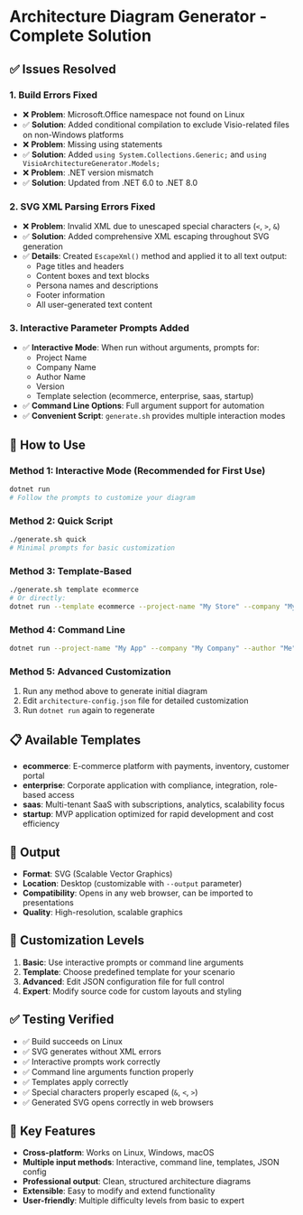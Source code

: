 # Architecture Diagram Generator - Complete Solution

## ✅ Issues Resolved

### 1. **Build Errors Fixed**
- ❌ **Problem**: Microsoft.Office namespace not found on Linux
- ✅ **Solution**: Added conditional compilation to exclude Visio-related files on non-Windows platforms
- ❌ **Problem**: Missing using statements  
- ✅ **Solution**: Added `using System.Collections.Generic;` and `using VisioArchitectureGenerator.Models;`
- ❌ **Problem**: .NET version mismatch
- ✅ **Solution**: Updated from .NET 6.0 to .NET 8.0

### 2. **SVG XML Parsing Errors Fixed**
- ❌ **Problem**: Invalid XML due to unescaped special characters (`<`, `>`, `&`)
- ✅ **Solution**: Added comprehensive XML escaping throughout SVG generation
- ✅ **Details**: Created `EscapeXml()` method and applied it to all text output:
  - Page titles and headers
  - Content boxes and text blocks  
  - Persona names and descriptions
  - Footer information
  - All user-generated text content

### 3. **Interactive Parameter Prompts Added**
- ✅ **Interactive Mode**: When run without arguments, prompts for:
  - Project Name
  - Company Name  
  - Author Name
  - Version
  - Template selection (ecommerce, enterprise, saas, startup)
- ✅ **Command Line Options**: Full argument support for automation
- ✅ **Convenient Script**: `generate.sh` provides multiple interaction modes

## 🚀 How to Use

### Method 1: Interactive Mode (Recommended for First Use)
```bash
dotnet run
# Follow the prompts to customize your diagram
```

### Method 2: Quick Script
```bash
./generate.sh quick
# Minimal prompts for basic customization
```

### Method 3: Template-Based
```bash
./generate.sh template ecommerce
# Or directly:
dotnet run --template ecommerce --project-name "My Store" --company "My Company"
```

### Method 4: Command Line
```bash
dotnet run --project-name "My App" --company "My Company" --author "Me" --version "2.0" --non-interactive
```

### Method 5: Advanced Customization
1. Run any method above to generate initial diagram
2. Edit `architecture-config.json` file for detailed customization
3. Run `dotnet run` again to regenerate

## 📋 Available Templates

- **ecommerce**: E-commerce platform with payments, inventory, customer portal
- **enterprise**: Corporate application with compliance, integration, role-based access
- **saas**: Multi-tenant SaaS with subscriptions, analytics, scalability focus
- **startup**: MVP application optimized for rapid development and cost efficiency

## 📁 Output

- **Format**: SVG (Scalable Vector Graphics)
- **Location**: Desktop (customizable with `--output` parameter)
- **Compatibility**: Opens in any web browser, can be imported to presentations
- **Quality**: High-resolution, scalable graphics

## 🔧 Customization Levels

1. **Basic**: Use interactive prompts or command line arguments
2. **Template**: Choose predefined template for your scenario  
3. **Advanced**: Edit JSON configuration file for full control
4. **Expert**: Modify source code for custom layouts and styling

## ✅ Testing Verified

- ✅ Build succeeds on Linux
- ✅ SVG generates without XML errors
- ✅ Interactive prompts work correctly
- ✅ Command line arguments function properly
- ✅ Templates apply correctly
- ✅ Special characters properly escaped (`&`, `<`, `>`)
- ✅ Generated SVG opens correctly in web browsers

## 🎯 Key Features

- **Cross-platform**: Works on Linux, Windows, macOS
- **Multiple input methods**: Interactive, command line, templates, JSON config
- **Professional output**: Clean, structured architecture diagrams
- **Extensible**: Easy to modify and extend functionality
- **User-friendly**: Multiple difficulty levels from basic to expert
